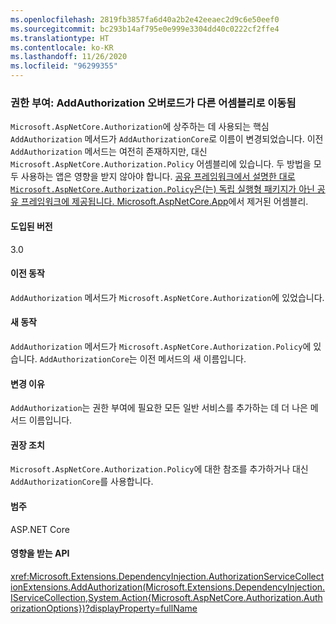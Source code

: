```yaml
---
ms.openlocfilehash: 2819fb3857fa6d40a2b2e42eeaec2d9c6e50eef0
ms.sourcegitcommit: bc293b14af795e0e999e3304dd40c0222cf2ffe4
ms.translationtype: HT
ms.contentlocale: ko-KR
ms.lasthandoff: 11/26/2020
ms.locfileid: "96299355"
---
```

### <a name="authorization-addauthorization-overload-moved-to-different-assembly"></a>권한 부여: AddAuthorization 오버로드가 다른 어셈블리로 이동됨

`Microsoft.AspNetCore.Authorization`에 상주하는 데 사용되는 핵심 `AddAuthorization` 메서드가 `AddAuthorizationCore`로 이름이 변경되었습니다. 이전 `AddAuthorization` 메서드는 여전히 존재하지만, 대신 `Microsoft.AspNetCore.Authorization.Policy` 어셈블리에 있습니다. 두 방법을 모두 사용하는 앱은 영향을 받지 않아야 합니다. [공유 프레임워크에서 설명한 대로 `Microsoft.AspNetCore.Authorization.Policy`은(는) 독립 실행형 패키지가 아닌 공유 프레임워크에 제공됩니다. Microsoft.AspNetCore.App](#shared-framework-assemblies-removed-from-microsoftaspnetcoreapp)에서 제거된 어셈블리.

#### <a name="version-introduced"></a>도입된 버전

3.0

#### <a name="old-behavior"></a>이전 동작

`AddAuthorization` 메서드가 `Microsoft.AspNetCore.Authorization`에 있었습니다.

#### <a name="new-behavior"></a>새 동작

`AddAuthorization` 메서드가 `Microsoft.AspNetCore.Authorization.Policy`에 있습니다. `AddAuthorizationCore`는 이전 메서드의 새 이름입니다.

#### <a name="reason-for-change"></a>변경 이유

`AddAuthorization`는 권한 부여에 필요한 모든 일반 서비스를 추가하는 데 더 나은 메서드 이름입니다.

#### <a name="recommended-action"></a>권장 조치

`Microsoft.AspNetCore.Authorization.Policy`에 대한 참조를 추가하거나 대신 `AddAuthorizationCore`를 사용합니다.

#### <a name="category"></a>범주

ASP.NET Core

#### <a name="affected-apis"></a>영향을 받는 API

<xref:Microsoft.Extensions.DependencyInjection.AuthorizationServiceCollectionExtensions.AddAuthorization(Microsoft.Extensions.DependencyInjection.IServiceCollection,System.Action{Microsoft.AspNetCore.Authorization.AuthorizationOptions})?displayProperty=fullName>

<!--

#### Affected APIs

`M:Microsoft.Extensions.DependencyInjection.AuthorizationServiceCollectionExtensions.AddAuthorization(Microsoft.Extensions.DependencyInjection.IServiceCollection,System.Action{Microsoft.AspNetCore.Authorization.AuthorizationOptions})`

-->
